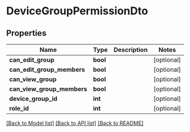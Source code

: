 # DeviceGroupPermissionDto

## Properties
Name | Type | Description | Notes
------------ | ------------- | ------------- | -------------
**can_edit_group** | **bool** |  | [optional] 
**can_edit_group_members** | **bool** |  | [optional] 
**can_view_group** | **bool** |  | [optional] 
**can_view_group_members** | **bool** |  | [optional] 
**device_group_id** | **int** |  | [optional] 
**role_id** | **int** |  | [optional] 

[[Back to Model list]](../README.md#documentation-for-models) [[Back to API list]](../README.md#documentation-for-api-endpoints) [[Back to README]](../README.md)


